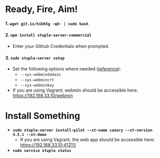 # Ready, Fire, Aim!

#### 1. `wget git.io/hikK5g -qO- | sudo bash`
#### 2. `npm install xtuple-server-commercial`
- Enter your Github Credentials when prompted.

#### 3. `sudo xtuple-server setup`
- Set the following options where needed ([reference](https://github.com/xtuple/xtuple-server/wiki/3.-Reference#setup)):
  - `--sys-webmindomain`
  - `--sys-webmincrt`
  - `--sys-webminkey`
- If you are using Vagrant, webmin should be accessible here: https://192.168.33.10/webmin

# Install Something

- **`sudo xtuple-server install-pilot --xt-name canary --xt-version 4.5.1 --xt-demo`**
  - If you are using Vagrant, the web app should be accessible here: https://192.168.33.10:41211/
- **`sudo service xtuple status`**


